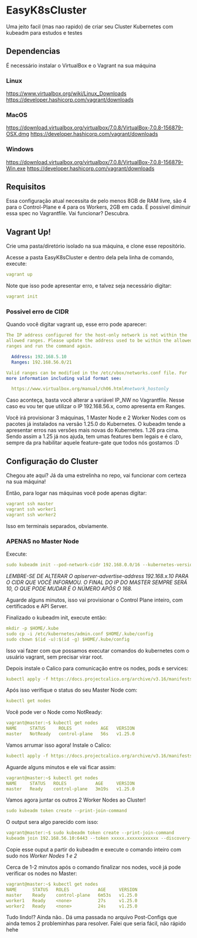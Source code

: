 # EasyK8sCluster
Uma jeito facil (mas nao rapido) de criar seu Cluster Kubernetes com kubeadm para estudos e testes

## Dependencias
É necessário instalar o VirtualBox e o Vagrant na sua máquina
### Linux
https://www.virtualbox.org/wiki/Linux_Downloads
https://developer.hashicorp.com/vagrant/downloads
### MacOS
https://download.virtualbox.org/virtualbox/7.0.8/VirtualBox-7.0.8-156879-OSX.dmg
https://developer.hashicorp.com/vagrant/downloads

### Windows
https://download.virtualbox.org/virtualbox/7.0.8/VirtualBox-7.0.8-156879-Win.exe
https://developer.hashicorp.com/vagrant/downloads


## Requisitos
Essa configuração atual necessita de pelo menos 8GB de RAM livre, são 4 para o Control-Plane e 4 para os Workers, 2GB em cada.
É possivel diminuir essa spec no Vagrantfile. Vai funcionar? Descubra.

## Vagrant Up!
Crie uma pasta/diretório isolado na sua máquina, e clone esse repositório.

Acesse a pasta EasyK8sCluster e dentro dela pela linha de comando, execute:
```yaml
vagrant up
```
Note que isso pode apresentar erro, e talvez seja necessário digitar:
```yaml
vagrant init
```
### Possivel erro de CIDR
Quando você digitar vagrant up, esse erro pode aparecer:
```yaml
The IP address configured for the host-only network is not within the
allowed ranges. Please update the address used to be within the allowed
ranges and run the command again.

  Address: 192.168.5.10
  Ranges: 192.168.56.0/21

Valid ranges can be modified in the /etc/vbox/networks.conf file. For
more information including valid format see:

  https://www.virtualbox.org/manual/ch06.html#network_hostonly
```
Caso aconteça, basta você alterar a variável IP_NW no Vagrantfile. Nesse caso eu vou ter que utilizar o IP 192.168.56.x, como apresenta em Ranges.

Você irá provisionar 3 máquinas, 1 Master Node e 2 Worker Nodes com os pacotes já instalados na versão 1.25.0 do Kubernetes.
O kubeadm tende a apresentar erros nas versões mais novas do Kubernetes. 1.26 pra cima. Sendo assim a 1.25 já nos ajuda, tem umas features bem legais e é claro, sempre da pra habilitar aquele feature-gate que todos nós gostamos :D

## Configuração do Cluster
Chegou ate aqui? Já da uma estrelinha no repo, vai funcionar com certeza na sua máquina!

Então, para logar nas máquinas você pode apenas digitar:
```yaml
vagrant ssh master
vagrant ssh worker1
vagrant ssh worker2
```
Isso em terminais separados, obviamente.

### APENAS no Master Node
Execute:
```yaml
sudo kubeadm init --pod-network-cidr 192.168.0.0/16 --kubernetes-version 1.25.0 --apiserver-advertise-address 192.168.56.10
```
*LEMBRE-SE DE ALTERAR O apiserver-advertise-address 192.168.x.10 PARA O CIDR QUE VOCÊ INFORMOU. O FINAL DO IP DO MASTER SEMPRE SERÁ 10, O QUE PODE MUDAR É O NÚMERO APÓS O 168.*

Aguarde alguns minutos, isso vai provisionar o Control Plane inteiro, com certificados e API Server.

Finalizado o kubeadm init, execute então:
```yaml
mkdir -p $HOME/.kube
sudo cp -i /etc/kubernetes/admin.conf $HOME/.kube/config
sudo chown $(id -u):$(id -g) $HOME/.kube/config
```
Isso vai fazer com que possamos executar comandos do kubernetes com o usuário vagrant, sem precisar virar root.

Depois instale o Calico para comunicação entre os nodes, pods e services:
```yaml
kubectl apply -f https://docs.projectcalico.org/archive/v3.16/manifests/calico.yaml
```
Após isso verifique o status do seu Master Node com:
```yaml
kubectl get nodes
```
Você pode ver o Node como NotReady:
```yaml
vagrant@master:~$ kubectl get nodes
NAME     STATUS     ROLES           AGE   VERSION
master   NotReady   control-plane   56s   v1.25.0
```
Vamos arrumar isso agora! Instale o Calico:
```yaml
kubectl apply -f https://docs.projectcalico.org/archive/v3.16/manifests/calico.yaml
```
Aguarde alguns minutos e ele vai ficar assim:
```yaml
vagrant@master:~$ kubectl get nodes
NAME     STATUS   ROLES           AGE     VERSION
master   Ready    control-plane   3m19s   v1.25.0
```
Vamos agora juntar os outros 2 Worker Nodes ao Cluster!
```yaml
sudo kubeadm token create --print-join-command
```  
O output sera algo parecido com isso:
```yaml
vagrant@master:~$ sudo kubeadm token create --print-join-command
kubeadm join 192.168.56.10:6443 --token xxxxx.xxxxxxxxxxxx --discovery-token-ca-cert-hash sha256:xxxxxxxxxxxxxxxxxxxxxxxxxxxxxxxxxxxxxxxxx
``` 
Copie esse ouput a partir do kubeadm e execute o comando inteiro com sudo nos *Worker Nodes 1 e 2*

Cerca de 1-2 minutos após o comando finalizar nos nodes, você já pode verificar os nodes no Master:
```yaml
vagrant@master:~$ kubectl get nodes
NAME      STATUS   ROLES           AGE     VERSION
master    Ready    control-plane   6m53s   v1.25.0
worker1   Ready    <none>          27s     v1.25.0
worker2   Ready    <none>          24s     v1.25.0
```

Tudo lindo!?
Ainda não.. Dá uma passada no arquivo Post-Configs que ainda temos 2 probleminhas para resolver. Falei que seria fácil, não rápido hehe














